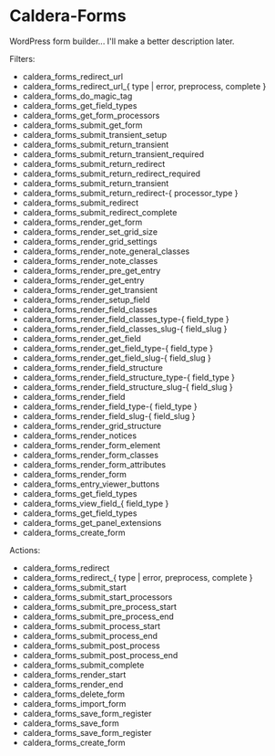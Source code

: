 Caldera-Forms
=============

WordPress form builder... I'll make a better description later.



Filters:

- caldera_forms_redirect_url
- caldera_forms_redirect_url_{ type | error, preprocess, complete }
- caldera_forms_do_magic_tag
- caldera_forms_get_field_types
- caldera_forms_get_form_processors
- caldera_forms_submit_get_form
- caldera_forms_submit_transient_setup
- caldera_forms_submit_return_transient
- caldera_forms_submit_return_transient_required
- caldera_forms_submit_return_redirect
- caldera_forms_submit_return_redirect_required
- caldera_forms_submit_return_transient
- caldera_forms_submit_return_redirect-{ processor_type }
- caldera_forms_submit_redirect
- caldera_forms_submit_redirect_complete
- caldera_forms_render_get_form
- caldera_forms_render_set_grid_size
- caldera_forms_render_grid_settings
- caldera_forms_render_note_general_classes
- caldera_forms_render_note_classes
- caldera_forms_render_pre_get_entry
- caldera_forms_render_get_entry
- caldera_forms_render_get_transient
- caldera_forms_render_setup_field
- caldera_forms_render_field_classes
- caldera_forms_render_field_classes_type-{ field_type }
- caldera_forms_render_field_classes_slug-{ field_slug }
- caldera_forms_render_get_field
- caldera_forms_render_get_field_type-{ field_type }
- caldera_forms_render_get_field_slug-{ field_slug }
- caldera_forms_render_field_structure
- caldera_forms_render_field_structure_type-{ field_type }
- caldera_forms_render_field_structure_slug-{ field_slug }
- caldera_forms_render_field
- caldera_forms_render_field_type-{ field_type }
- caldera_forms_render_field_slug-{ field_slug }
- caldera_forms_render_grid_structure
- caldera_forms_render_notices
- caldera_forms_render_form_element
- caldera_forms_render_form_classes
- caldera_forms_render_form_attributes
- caldera_forms_render_form
- caldera_forms_entry_viewer_buttons
- caldera_forms_get_field_types
- caldera_forms_view_field_{ field_type }
- caldera_forms_get_field_types
- caldera_forms_get_panel_extensions
- caldera_forms_create_form


Actions:

- caldera_forms_redirect
- caldera_forms_redirect_{ type | error, preprocess, complete }
- caldera_forms_submit_start
- caldera_forms_submit_start_processors
- caldera_forms_submit_pre_process_start
- caldera_forms_submit_pre_process_end
- caldera_forms_submit_process_start
- caldera_forms_submit_process_end
- caldera_forms_submit_post_process
- caldera_forms_submit_post_process_end
- caldera_forms_submit_complete
- caldera_forms_render_start
- caldera_forms_render_end
- caldera_forms_delete_form
- caldera_forms_import_form
- caldera_forms_save_form_register
- caldera_forms_save_form
- caldera_forms_save_form_register
- caldera_forms_create_form


